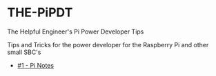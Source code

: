 # THE-PiPDT
The Helpful Engineer's Pi Power Developer Tips

Tips and Tricks for the power developer for the Raspberry Pi and other small SBC's

* [#1 - Pi Notes](001-Pi-Notes)
